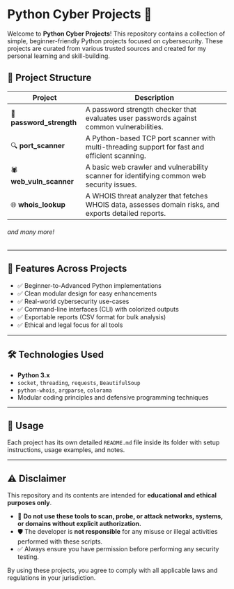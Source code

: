 # **Python Cyber Projects** 🚀

Welcome to **Python Cyber Projects**! This repository contains a collection of simple, beginner-friendly Python projects focused on cybersecurity. These projects are curated from various trusted sources and created for my personal learning and skill-building.

## 📂 Project Structure

| Project                | Description                                                                                          |
|------------------------|------------------------------------------------------------------------------------------------------|
| 🔑 **password_strength** | A password strength checker that evaluates user passwords against common vulnerabilities.           |
| 🔍 **port_scanner**       | A Python-based TCP port scanner with multi-threading support for fast and efficient scanning.      |
| 🕷️ **web_vuln_scanner**  | A basic web crawler and vulnerability scanner for identifying common web security issues.           |
| 🌐 **whois_lookup**      | A WHOIS threat analyzer that fetches WHOIS data, assesses domain risks, and exports detailed reports.|

###### and many more!

---

## 🚀 Features Across Projects

- ✅ Beginner-to-Advanced Python implementations
- ✅ Clean modular design for easy enhancements
- ✅ Real-world cybersecurity use-cases
- ✅ Command-line interfaces (CLI) with colorized outputs
- ✅ Exportable reports (CSV format for bulk analysis)
- ✅ Ethical and legal focus for all tools

---

## 🛠 Technologies Used

- **Python 3.x**
- `socket`, `threading`, `requests`, `BeautifulSoup`
- `python-whois`, `argparse`, `colorama`
- Modular coding principles and defensive programming techniques

---

## 📌 Usage

Each project has its own detailed `README.md` file inside its folder with setup instructions, usage examples, and notes.

---

## ⚠️ Disclaimer

This repository and its contents are intended for **educational and ethical purposes only**.  
- 🚨 **Do not use these tools to scan, probe, or attack networks, systems, or domains without explicit authorization.**  
- 🛡️ The developer is **not responsible** for any misuse or illegal activities performed with these scripts.  
- ✅ Always ensure you have permission before performing any security testing.  

By using these projects, you agree to comply with all applicable laws and regulations in your jurisdiction.


